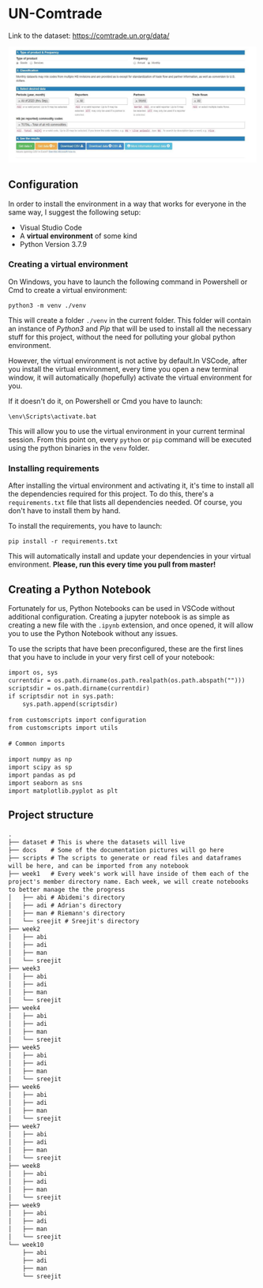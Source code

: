 # UN-Comtrade

Link to the dataset: https://comtrade.un.org/data/

![Configuration](./docs/UNDataConfiguration.jpg)

## Configuration

In order to install the environment in a way that works for everyone in the same
way, I suggest the following setup:
- Visual Studio Code
- A **virtual environment** of some kind
- Python Version 3.7.9

### Creating a virtual environment

On Windows, you have to launch the following command in Powershell or Cmd to
create a virtual environment:
```
python3 -m venv ./venv
```

This will create a folder `./venv` in the current folder. This folder will contain
an instance of *Python3* and *Pip* that will be used to install all the necessary
stuff for this project, without the need for polluting your global python environment.

However, the virtual environment is not active by default.In VSCode, after you
install the virtual environment, every time you open a new terminal window, it
will automatically (hopefully) activate the virtual environment for you.

If it doesn't do it, on Powershell or Cmd you have to launch:
```
\env\Scripts\activate.bat
```

This will allow you to use the virtual environment in your current terminal
session. From this point on, every `python` or `pip` command will be executed
using the python binaries in the `venv` folder.

### Installing requirements

After installing the virtual environment and activating it, it's time to install
all the dependencies required for this project. To do this, there's a `requirements.txt`
file that lists all dependencies needed. Of course, you don't have to install them
by hand.

To install the requirements, you have to launch:
```
pip install -r requirements.txt
```
This will automatically install and update your dependencies in your virtual
environment. **Please, run this every time you pull from master!**

## Creating a Python Notebook

Fortunately for us, Python Notebooks can be used in VSCode without additional
configuration. Creating a jupyter notebook is as simple as creating a new file
with the `.ipynb` extension, and once opened, it will allow you to use
the Python Notebook without any issues.

To use the scripts that have been preconfigured, these are the first lines that
you have to include in your very first cell of your notebook:

```{python}
import os, sys
currentdir = os.path.dirname(os.path.realpath(os.path.abspath("")))
scriptsdir = os.path.dirname(currentdir)
if scriptsdir not in sys.path:
    sys.path.append(scriptsdir)

from customscripts import configuration
from customscripts import utils

# Common imports

import numpy as np
import scipy as sp
import pandas as pd
import seaborn as sns
import matplotlib.pyplot as plt
```


## Project structure

```
.
├── dataset # This is where the datasets will live
├── docs    # Some of the documentation pictures will go here
├── scripts # The scripts to generate or read files and dataframes will be here, and can be imported from any notebook
├── week1   # Every week's work will have inside of them each of the project's member directory name. Each week, we will create notebooks to better manage the the progress
│   ├── abi # Abidemi's directory
│   ├── adi # Adrian's directory
│   ├── man # Riemann's directory
│   └── sreejit # Sreejit's directory
├── week2
│   ├── abi
│   ├── adi
│   ├── man
│   └── sreejit
├── week3
│   ├── abi
│   ├── adi
│   ├── man
│   └── sreejit
├── week4
│   ├── abi
│   ├── adi
│   ├── man
│   └── sreejit
├── week5
│   ├── abi
│   ├── adi
│   ├── man
│   └── sreejit
├── week6
│   ├── abi
│   ├── adi
│   ├── man
│   └── sreejit
├── week7
│   ├── abi
│   ├── adi
│   ├── man
│   └── sreejit
├── week8
│   ├── abi
│   ├── adi
│   ├── man
│   └── sreejit
├── week9
│   ├── abi
│   ├── adi
│   ├── man
│   └── sreejit
└── week10
    ├── abi
    ├── adi
    ├── man
    └── sreejit
```
